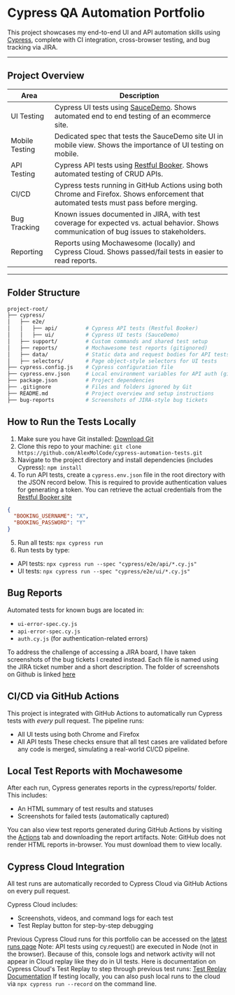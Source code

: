 # Cypress QA Automation Portfolio

This project showcases my end-to-end UI and API automation skills using [Cypress](https://www.cypress.io/), complete with CI integration, cross-browser testing, and bug tracking via JIRA.

---

## Project Overview

| Area | Description |
|------|-------------|
| UI Testing | Cypress UI tests using [SauceDemo](https://www.saucedemo.com/). Shows automated end to end testing of an ecommerce site. |
| Mobile Testing | Dedicated spec that tests the SauceDemo site UI in mobile view. Shows the importance of UI testing on mobile. |
| API Testing | Cypress API tests using [Restful Booker](https://restful-booker.herokuapp.com/apidoc). Shows automated testing of CRUD APIs. |
| CI/CD | Cypress tests running in GitHub Actions using both Chrome and Firefox. Shows enforcement that automated tests must pass before merging. |
| Bug Tracking | Known issues documented in JIRA, with test coverage for expected vs. actual behavior. Shows communication of bug issues to stakeholders. |
| Reporting | Reports using Mochawesome (locally) and Cypress Cloud. Shows passed/fail tests in easier to read reports. |

---

## Folder Structure

```bash
project-root/
├── cypress/
│   ├── e2e/
│   │   ├── api/         # Cypress API tests (Restful Booker)
│   │   ├── ui/          # Cypress UI tests (SauceDemo)
│   ├── support/         # Custom commands and shared test setup
│   ├── reports/         # Mochawesome test reports (gitignored)
│   ├── data/            # Static data and request bodies for API tests
│   ├── selectors/       # Page object-style selectors for UI tests
├── cypress.config.js    # Cypress configuration file
├── cypress.env.json     # Local environment variables for API auth (gitignored)
├── package.json         # Project dependencies
├── .gitignore           # Files and folders ignored by Git
├── README.md            # Project overview and setup instructions
├── bug-reports          # Screenshots of JIRA-style bug tickets
```
## How to Run the Tests Locally
1. Make sure you have Git installed: [Download Git](https://git-scm.com/downloads)
2. Clone this repo to your machine: `git clone https://github.com/AlexMolCode/cypress-automation-tests.git`
3. Navigate to the project directory and install dependencies (includes Cypress): `npm install`
4. To run API tests, create a `cypress.env.json` file in the root directory with the JSON record below. This is required to provide authentication values for generating a token.
   You can retrieve the actual credentials from the [Restful Booker site](https://restful-booker.herokuapp.com/apidoc/index.html#api-Booking-CreateBooking)
```json
{
  "BOOKING_USERNAME": "X",
  "BOOKING_PASSWORD": "Y"
}
```
5. Run all tests: `npx cypress run`
6. Run tests by type:
- API tests: `npx cypress run --spec "cypress/e2e/api/*.cy.js"`
- UI tests: `npx cypress run --spec "cypress/e2e/ui/*.cy.js"`

## Bug Reports
Automated tests for known bugs are located in:
- `ui-error-spec.cy.js`
- `api-error-spec.cy.js`
- `auth.cy.js` (for authentication-related errors)<br>

To address the challenge of accessing a JIRA board, I have taken screenshots of the bug tickets I created instead. Each file is named using the JIRA ticket number and a short description. The folder of screenshots on Github is linked [here](https://github.com/AlexMolCode/cypress-automation-tests/tree/main/bug-reports)

## CI/CD via GitHub Actions
This project is integrated with GitHub Actions to automatically run Cypress tests with *every* pull request. The pipeline runs:
- All UI tests using both Chrome and Firefox
- All API tests
These checks ensure that all test cases are validated before any code is merged, simulating a real-world CI/CD pipeline.

## Local Test Reports with Mochawesome
After each run, Cypress generates reports in the cypress/reports/ folder. This includes:
- An HTML summary of test results and statuses
- Screenshots for failed tests (automatically captured)

You can also view test reports generated during GitHub Actions by visiting the [Actions](https://github.com/AlexMolCode/cypress-automation-tests/actions) tab and downloading the report artifacts.
Note: GitHub does not render HTML reports in-browser. You must download them to view locally.

## Cypress Cloud Integration
All test runs are automatically recorded to Cypress Cloud via GitHub Actions on every pull request.

Cypress Cloud includes:
- Screenshots, videos, and command logs for each test
- Test Replay button for step-by-step debugging

Previous Cypress Cloud runs for this portfolio can be accessed on the [latest runs page](https://cloud.cypress.io/projects/in78pu/runs)
Note: API tests using cy.request() are executed in Node (not in the browser). Because of this, console logs and network activity will not appear in Cloud replay like they do in UI tests.
Here is documentation on Cypress Cloud's Test Replay to step through previous test runs: [Test Replay Documentation](https://docs.cypress.io/cloud/features/test-replay)
If testing locally, you can also push local runs to the cloud via `npx cypress run --record` on the command line.
